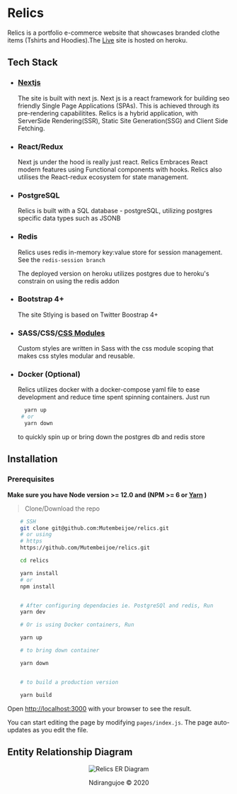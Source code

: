 # Relics

Relics is a portfolio e-commerce website that showcases branded clothe items (Tshirts and Hoodies).The [Live](https://ndirangujoe-relics.herokuapp.com/) site is hosted on heroku.

## Tech Stack

- ### [Nextjs](https://nextjs.org/)
  The site is built with next js. Next js is a react framework for building seo friendly Single Page Applications (SPAs).
  This is achieved through its pre-rendering capabilitites.
  Relics is a hybrid application, with ServerSide Rendering(SSR), Static Site Generation(SSG) and Client Side Fetching.

- ### React/Redux

  Next js under the hood is really just react. Relics Embraces React modern features using Functional components with hooks. 
  Relics also utilises the React-redux ecosystem for state management.

- ### PostgreSQL

  Relics is built with a SQL database - postgreSQL, utilizing
  postgres specific data types such as JSONB

- ### Redis

  Relics uses redis in-memory key:value store for session management.
  See the `redis-session branch`

  The deployed version on heroku utilizes postgres due to heroku's constrain on using the redis addon

- ### Bootstrap 4+

  The site Stlying is based on Twitter Boostrap 4+

- ### SASS/CSS/[CSS Modules](https://github.com/css-modules/css-modules)

  Custom styles are written in Sass with the css module scoping that makes css styles modular and reusable.

- ### Docker (Optional)
  Relics utilizes docker with a docker-compose yaml file to ease development and reduce time spent spinning containers. Just run
  ```bash
    yarn up
   # or
    yarn down
  ```
  to quickly spin up or bring down the postgres db and redis store

## Installation

### Prerequisites

**Make sure you have Node version >= 12.0 and (NPM >= 6 or [Yarn](https://yarnpkg.com) )**

> Clone/Download the repo

```bash
    # SSH
    git clone git@github.com:Mutembeijoe/relics.git
    # or using
    # https
    https://github.com/Mutembeijoe/relics.git

    cd relics

    yarn install
    # or
    npm install


    # After configuring dependacies ie. PostgreSQl and redis, Run
    yarn dev

    # Or is using Docker containers, Run

    yarn up

    # to bring down container

    yarn down


    # to build a production version

    yarn build

```

Open [http://localhost:3000](http://localhost:3000) with your browser to see the result.

You can start editing the page by modifying `pages/index.js`. The page auto-updates as you edit the file.

## Entity Relationship Diagram

<p align="center">
<img src="https://res.cloudinary.com/myloxyloto/image/upload/v1592080826/Github/relics_ER_udyjue.png" alt="Relics ER Diagram" />
</p>

<p align="center">Ndirangujoe &copy; 2020</p>
